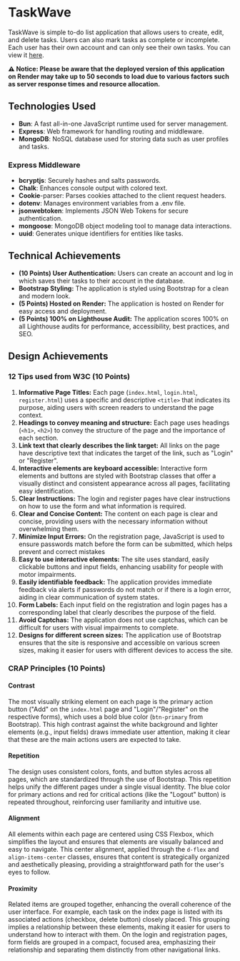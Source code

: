 # TaskWave

TaskWave is simple to-do list application that allows users to create, edit, and delete tasks. Users can also mark tasks as complete or incomplete. Each user has their own account and can only see their own tasks. You can view it [here](https://taskwave.onrender.com/).

**⚠️ Notice: Please be aware that the deployed version of this application on Render may take up to 50 seconds to load due to various factors such as server response times and resource allocation.**

## Technologies Used

- **Bun**: A fast all-in-one JavaScript runtime used for server management.
- **Express**: Web framework for handling routing and middleware.
- **MongoDB**: NoSQL database used for storing data such as user profiles and tasks.

### Express Middleware

- **bcryptjs**: Securely hashes and salts passwords.
- **Chalk**: Enhances console output with colored text.
- **Cookie**-parser: Parses cookies attached to the client request headers.
- **dotenv**: Manages environment variables from a .env file.
- **jsonwebtoken**: Implements JSON Web Tokens for secure authentication.
- **mongoose**: MongoDB object modeling tool to manage data interactions.
- **uuid**: Generates unique identifiers for entities like tasks.


## Technical Achievements

- **(10 Points) User Authentication:** Users can create an account and log in which saves their tasks to their account in the database.
- **Bootstrap Styling:** The application is styled using Bootstrap for a clean and modern look.
- **(5 Points) Hosted on Render:** The application is hosted on Render for easy access and deployment.
- **(5 Points) 100% on Lighthouse Audit:** The application scores 100% on all Lighthouse audits for performance, accessibility, best practices, and SEO.

## Design Achievements

### 12 Tips used from W3C (10 Points)
1. **Informative Page Titles:** Each page (`index.html`, `login.html`, `register.html`) uses a specific and descriptive `<title>` that indicates its purpose, aiding users with screen readers to understand the page context.
2. **Headings to convey meaning and structure:** Each page uses headings (`<h1>`, `<h2>`) to convey the structure of the page and the importance of each section.
3. **Link text that clearly describes the link target:** All links on the page have descriptive text that indicates the target of the link, such as "Login" or "Register".
4. **Interactive elements are keyboard accessible:** Interactive form elements and buttons are styled with Bootstrap classes that offer a visually distinct and consistent appearance across all pages, facilitating easy identification.
5. **Clear Instructions:** The login and register pages have clear instructions on how to use the form and what information is required.
6. **Clear and Concise Content:** The content on each page is clear and concise, providing users with the necessary information without overwhelming them.
7. **Minimize Input Errors:** On the registration page, JavaScript is used to ensure passwords match before the form can be submitted, which helps prevent and correct mistakes
8. **Easy to use interactive elements:** The site uses standard, easily clickable buttons and input fields, enhancing usability for people with motor impairments.
9. **Easily identifiable feedback:** The application provides immediate feedback via alerts if passwords do not match or if there is a login error, aiding in clear communication of system states.
10. **Form Labels:** Each input field on the registration and login pages has a corresponding label that clearly describes the purpose of the field.
11. **Avoid Captchas:** The application does not use captchas, which can be difficult for users with visual impairments to complete.
12. **Designs for different screen sizes:** The application use of Bootstrap ensures that the site is responsive and accessible on various screen sizes, making it easier for users with different devices to access the site.

### CRAP Principles (10 Points)

#### Contrast
The most visually striking element on each page is the primary action button ("Add" on the `index.html` page and "Login"/"Register" on the respective forms), which uses a bold blue color (`btn-primary` from Bootstrap). This high contrast against the white background and lighter elements (e.g., input fields) draws immediate user attention, making it clear that these are the main actions users are expected to take.

#### Repetition
The design uses consistent colors, fonts, and button styles across all pages, which are standardized through the use of Bootstrap. This repetition helps unify the different pages under a single visual identity. The blue color for primary actions and red for critical actions (like the "Logout" button) is repeated throughout, reinforcing user familiarity and intuitive use.

#### Alignment
All elements within each page are centered using CSS Flexbox, which simplifies the layout and ensures that elements are visually balanced and easy to navigate. This center alignment, applied through the `d-flex` and `align-items-center` classes, ensures that content is strategically organized and aesthetically pleasing, providing a straightforward path for the user's eyes to follow.

#### Proximity
Related items are grouped together, enhancing the overall coherence of the user interface. For example, each task on the index page is listed with its associated actions (checkbox, delete button) closely placed. This grouping implies a relationship between these elements, making it easier for users to understand how to interact with them. On the login and registration pages, form fields are grouped in a compact, focused area, emphasizing their relationship and separating them distinctly from other navigational links.
